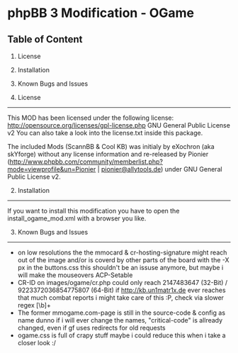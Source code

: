 phpBB 3 Modification - OGame
============================

Table of Content
----------------
1. License
2. Installation
3. Known Bugs and Issues


1. License
----------

This MOD has been licensed under the following license:
http://opensource.org/licenses/gpl-license.php GNU General Public License v2
You can also take a look into the license.txt inside this package.

The included Mods (ScannBB & Cool KB) was initialy by eXochron (aka skYforge) without any license information and re-released by Pionier (http://www.phpbb.com/community/memberlist.php?mode=viewprofile&un=Pionier | pionier@allytools.de) under GNU General Public License v2.


2. Installation
---------------

If you want to install this modification you have to open the install_ogame_mod.xml with a browser you like.


3. Known Bugs and Issues
------------------------

* on low resolutions the the mmocard & cr-hosting-signature might reach out of the image and/or is coverd by other parts of the board
	with the -X px in the buttons.css this shouldn't be an issuse anymore, but maybe i will make the mouseovers ACP-Setable
* CR-ID on images/ogame/cr.php could only reach 2147483647 (32-Bit) / 9223372036854775807 (64-Bit)
	if http://kb.un1matr1x.de ever reaches that much combat reports i might take care of this :P, check via slower regex [\b]+
* The former mmogame.com-page is still in the source-code & config as name
	dunno if i will ever change the names, "critical-code" is allready changed, even if gf uses redirects for old requests
* ogame.css is full of crapy stuff
	maybe i could reduce this when i take a closer look :/